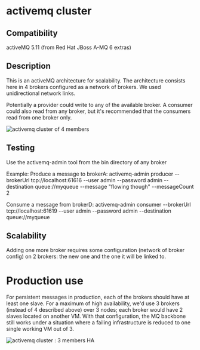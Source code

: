 # activemq cluster

## Compatibility
activeMQ 5.11 (from Red Hat JBoss A-MQ 6 extras)

## Description
This is an activeMQ architecture for scalability.
The architecture consists here in 4 brokers configured as a network of brokers.
We used unidirectional network links.

Potentially a provider could write to any of the available broker.
A consumer could also read from any broker, but it's recommended that the consumers read from one broker only.

![activemq cluster of 4 members](https://github.com/mthirion/activemq.git/cluster/brokers-flat4bis.png)


## Testing
Use the activemq-admin tool from the bin directory of any broker

Example:
Produce a message to brokerA:
activemq-admin producer --brokerUrl tcp://localhost:61616 --user admin --password admin --destination queue://myqueue --message "flowing though" --messageCount 2

Consume a message from brokerD:
activemq-admin consumer --brokerUrl tcp://localhost:61619 --user admin --password admin --destination queue://myqueue

## Scalability
Adding one more broker requires some configuration (network of broker config) on 2 brokers: the new one and the one it will be linked to.

# Production use
For persistent messages in production, each of the brokers should have at least one slave.
For a maximum of high availability, we'd use 3 brokers (instead of 4 described above) over 3 nodes; each broker would have 2 slaves located on another VM.
With that configuration, the MQ backbone still works under a situation where a failing infrastructure is reduced to one single working VM out of 3.

![activemq cluster : 3 members HA ](https://github.com/mthirion/activemq.git/cluster/brokers-flat4ha.png)


